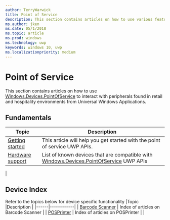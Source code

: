 ```yaml
---
author: TerryWarwick
title: Point of Service
description: This section contains articles on how to use various features of the Point of Service namespace.
ms.author: jken
ms.date: 05/1/2018
ms.topic: article
ms.prod: windows
ms.technology: uwp
keywords: windows 10, uwp
ms.localizationpriority: medium
---
```

# Point of Service
This section contains articles on how to use [Windows.Devices.PointOfService](https://docs.microsoft.com/uwp/api/windows.devices.pointofservice) to interact with peripherals found in retail and hospitality environments from Universal Windows Applications.

## Fundamentals
|Topic |Description |
|------|------------|
| [Getting started](pos-get-started.md) | This article will help you get started with the point of service UWP APIs. |
| [Hardware support](pos-device-support.md) | List of known devices that are compatible with [Windows.Devices.PointOfService](https://aka.ms/pointofservice-api) UWP APIs |
|

## Device Index
Refer to the topics below for device specific functionality
|Topic |Description |
|------|------------|
| [Barcode Scanner](pos-barcodescanner.md) | Index of articles on Barcode Scanner |
| [POSPrinter](pos-printer.md) | Index of articles on POSPrinter |
|
